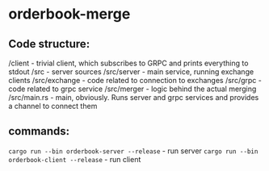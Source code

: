 # orderbook-merge

## Code structure:
/client - trivial client, which subscribes to GRPC and prints everything to stdout
/src - server sources
/src/server - main service, running exchange clients
/src/exchange - code related to connection to exchanges
/src/grpc - code related to grpc service
/src/merger - logic behind the actual merging
/src/main.rs - main, obviously. Runs server and grpc services and provides a channel to connect them

## commands:
`cargo run --bin orderbook-server --release` - run server
`cargo run --bin orderbook-client --release` - run client
